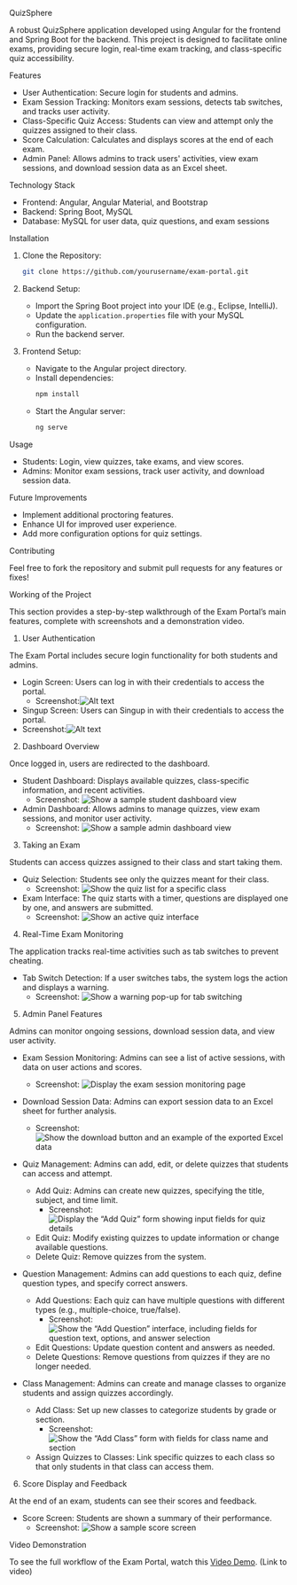  QuizSphere

A robust QuizSphere application developed using Angular for the frontend and Spring Boot for the backend. This project is designed to facilitate online exams, providing secure login, real-time exam tracking, and class-specific quiz accessibility. 

 Features

- User Authentication: Secure login for students and admins.
- Exam Session Tracking: Monitors exam sessions, detects tab switches, and tracks user activity.
- Class-Specific Quiz Access: Students can view and attempt only the quizzes assigned to their class.
- Score Calculation: Calculates and displays scores at the end of each exam.
- Admin Panel: Allows admins to track users' activities, view exam sessions, and download session data as an Excel sheet.

 Technology Stack

- Frontend: Angular, Angular Material, and Bootstrap
- Backend: Spring Boot, MySQL
- Database: MySQL for user data, quiz questions, and exam sessions

 Installation

1. Clone the Repository:
   ```bash
   git clone https://github.com/yourusername/exam-portal.git
   ```
   
2. Backend Setup:
   - Import the Spring Boot project into your IDE (e.g., Eclipse, IntelliJ).
   - Update the `application.properties` file with your MySQL configuration.
   - Run the backend server.

3. Frontend Setup:
   - Navigate to the Angular project directory.
   - Install dependencies:
     ```bash
     npm install
     ```
   - Start the Angular server:
     ```bash
     ng serve
     ```

 Usage

- Students: Login, view quizzes, take exams, and view scores.
- Admins: Monitor exam sessions, track user activity, and download session data.

 Future Improvements

- Implement additional proctoring features.
- Enhance UI for improved user experience.
- Add more configuration options for quiz settings.

 Contributing

Feel free to fork the repository and submit pull requests for any features or fixes!






 Working of the Project

This section provides a step-by-step walkthrough of the Exam Portal’s main features, complete with screenshots and a demonstration video. 

 1. User Authentication

The Exam Portal includes secure login functionality for both students and admins.

- Login Screen: Users can log in with their credentials to access the portal.
  - Screenshot:![Alt text](https://drive.google.com/file/d/1H22SnK1FtH0_bY8VL0xK-JG-PzRUc2uy/view?usp=sharing)
 - Singup Screen: Users can Singup in with their credentials to access the portal.
  - Screenshot:![Alt text](https://drive.google.com/file/d/1QrmQL4_W2LR2t6v8pZAaGpiLPOXmIQb7/view?usp=sharing)


 2. Dashboard Overview

Once logged in, users are redirected to the dashboard.

- Student Dashboard: Displays available quizzes, class-specific information, and recent activities.
  - Screenshot: ![Show a sample student dashboard view](https://drive.google.com/file/d/1tduYwcAvD625t_blrBJP73xpKfCQc-P-/view?usp=sharing)
- Admin Dashboard: Allows admins to manage quizzes, view exam sessions, and monitor user activity.
  - Screenshot: ![Show a sample admin dashboard view](https://drive.google.com/file/d/1_C_QUQVcDF6AfTAy0UghhUw6OkZNiVjw/view?usp=sharing)
  

 3. Taking an Exam

Students can access quizzes assigned to their class and start taking them.

- Quiz Selection: Students see only the quizzes meant for their class.
  - Screenshot: ![Show the quiz list for a specific class](https://drive.google.com/file/d/1O9rP2dYy8aeqqYgLgXata-erj1CNJMHU/view?usp=sharing)
- Exam Interface: The quiz starts with a timer, questions are displayed one by one, and answers are submitted.
  - Screenshot: ![Show an active quiz interface](https://drive.google.com/file/d/1yNbasWQjLx0tf0w7GnOI7Muwu5lyQjkE/view?usp=sharing)


 4. Real-Time Exam Monitoring

The application tracks real-time activities such as tab switches to prevent cheating.

- Tab Switch Detection: If a user switches tabs, the system logs the action and displays a warning.
  - Screenshot: ![Show a warning pop-up for tab switching](https://drive.google.com/file/d/1Iu7RjIC32BItbdpVhMyajITVAdDvSCGs/view?usp=sharing)


 5. Admin Panel Features

Admins can monitor ongoing sessions, download session data, and view user activity.

- Exam Session Monitoring: Admins can see a list of active sessions, with data on user actions and scores.
  - Screenshot: ![Display the exam session monitoring page]()
- Download Session Data: Admins can export session data to an Excel sheet for further analysis.
  - Screenshot: ![Show the download button and an example of the exported Excel data]()
 


- Quiz Management: Admins can add, edit, or delete quizzes that students can access and attempt.
  - Add Quiz: Admins can create new quizzes, specifying the title, subject, and time limit.
    - Screenshot: ![Display the “Add Quiz” form showing input fields for quiz details](https://drive.google.com/file/d/1ojPV4wFD93PgKBG0C6Di3mYDH-4g_tjP/view?usp=sharing)
  - Edit Quiz: Modify existing quizzes to update information or change available questions.
  - Delete Quiz: Remove quizzes from the system.


- Question Management: Admins can add questions to each quiz, define question types, and specify correct answers.
  - Add Questions: Each quiz can have multiple questions with different types (e.g., multiple-choice, true/false).
    - Screenshot: ![Show the “Add Question” interface, including fields for question text, options, and answer selection](https://drive.google.com/file/d/1R4G4_N5ZcQNLJp5rEyhlcPh-pGG4aQyH/view?usp=sharing)
  - Edit Questions: Update question content and answers as needed.
  - Delete Questions: Remove questions from quizzes if they are no longer needed.

- Class Management: Admins can create and manage classes to organize students and assign quizzes accordingly.
  - Add Class: Set up new classes to categorize students by grade or section.
    - Screenshot: ![Show the “Add Class” form with fields for class name and section](https://drive.google.com/file/d/1i63l85S2icFinr3ToBnavp3FeBJxzgmK/view?usp=sharing)
  - Assign Quizzes to Classes: Link specific quizzes to each class so that only students in that class can access them.

  

 

 6. Score Display and Feedback

At the end of an exam, students can see their scores and feedback.

- Score Screen: Students are shown a summary of their performance.
  - Screenshot: ![Show a sample score screen](https://drive.google.com/file/d/1OrOvC9Aq3XHLftVOKbmhmyZf6nLSBa0V/view?usp=sharing)


 Video Demonstration

To see the full workflow of the Exam Portal, watch this [Video Demo](). (Link to video)
